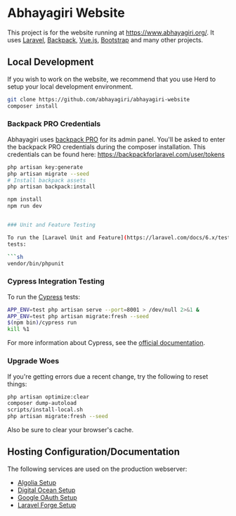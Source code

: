 # Abhayagiri Website

This project is for the website running at https://www.abhayagiri.org/. It uses
[Laravel](https://laravel.com/), [Backpack](https://backpackforlaravel.com/),
[Vue.js](https://vuejs.org/), [Bootstrap](https://getbootstrap.com/) and many
other projects.

## Local Development

If you wish to work on the website, we recommend that you use Herd to
setup your local development environment.

```sh
git clone https://github.com/abhayagiri/abhayagiri-website
composer install
```

### Backpack PRO Credentials

Abhayagiri uses [backpack PRO](https://backpackforlaravel.com/) for its admin panel. You'll be asked to enter the backpack PRO credentials during the composer installation. This credentials can be found here: https://backpackforlaravel.com/user/tokens

```sh
php artisan key:generate
php artisan migrate --seed
# Install backpack assets
php artisan backpack:install

npm install
npm run dev
```

```sh

### Unit and Feature Testing

To run the [Laravel Unit and Feature](https://laravel.com/docs/6.x/testing)
tests:

```sh
vendor/bin/phpunit
```

### Cypress Integration Testing

To run the [Cypress](https://on.cypress.io/) tests:

```sh
APP_ENV=test php artisan serve --port=8001 > /dev/null 2>&1 &
APP_ENV=test php artisan migrate:fresh --seed
$(npm bin)/cypress run
kill %1
```

For more information about Cypress, see the [official
documentation](https://on.cypress.io/).

### Upgrade Woes

If you're getting errors due a recent change, try the following to reset things:

```sh
php artisan optimize:clear
composer dump-autoload
scripts/install-local.sh
php artisan migrate:fresh --seed
```

Also be sure to clear your browser's cache.

## Hosting Configuration/Documentation

The following services are used on the production webserver:

- [Algolia Setup](docs/algolia.md)
- [Digital Ocean Setup](docs/digitalocean.md)
- [Google OAuth Setup](docs/google-oauth.md)
- [Laravel Forge Setup](docs/forge.md)
